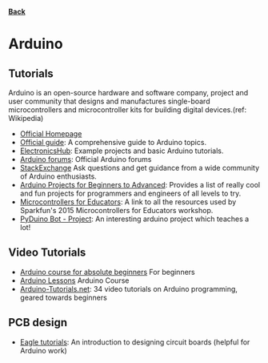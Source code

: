 **[Back](/README.md/)**

# Arduino

## Tutorials

Arduino is an open-source hardware and software company, project and user community that designs and manufactures single-board microcontrollers and microcontroller kits for building digital devices.(ref: Wikipedia)

- [Official Homepage](https://www.arduino.cc/en/Tutorial/HomePage)
- [Official guide](https://www.arduino.cc/en/Guide): A comprehensive guide to Arduino topics. 
- [ElectronicsHub](https://www.electronicshub.org/arduino-tutorial/): Example projects and basic Arduino tutorials. 
- [Arduino forums](https://forum.arduino.cc/): Official Arduino forums
- [StackExchange](https://arduino.stackexchange.com/) Ask questions and get guidance from a wide community of Arduino enthusiasts. 
- [Arduino Projects for Beginners to Advanced](https://create.arduino.cc/projecthub): Provides a list of really cool and fun projects for programmers and engineers of all levels to try.
- [Microcontrollers for Educators](https://app.schoology.com/course/299867764/materials): A link to all the resources used by Sparkfun's 2015 Microcontrollers for Educators workshop. 
- [PyDuino Bot - Project](https://www.github.com/Omanshu209/PyDuino_Bot-WiFi): An interesting arduino project which teaches a lot!

## Video Tutorials

- [Arduino course for absolute beginners](https://www.youtube.com/playlist?list=PLYutciIGBqC34bfijBdYch49oyU-B_ttH) For beginners
- [Arduino Lessons](https://www.youtube.com/watch?v=d8_xXNcGYgo&list=PLGs0VKk2DiYx6CMdOQR_hmJ2NbB4mZQn-) Arduino Course
- [Arduino-Tutorials.net](https://arduino-tutorials.net/): 34 video tutorials on Arduino programming, geared towards beginners

## PCB design
- [Eagle tutorials](https://www.jeremyblum.com/category/eagle-tutorials/): An introduction to designing circuit boards (helpful for Arduino work)
